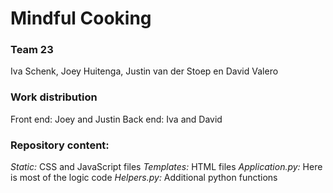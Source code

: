 # Mindful Cooking 
### Team 23
Iva Schenk, Joey Huitenga, Justin van der Stoep en David Valero


### Work distribution 
Front end: Joey and Justin
Back end: Iva and David

### Repository content:
*Static:* CSS and JavaScript files
*Templates:* HTML files
*Application.py:* Here is most of the logic code
*Helpers.py:* Additional python functions
